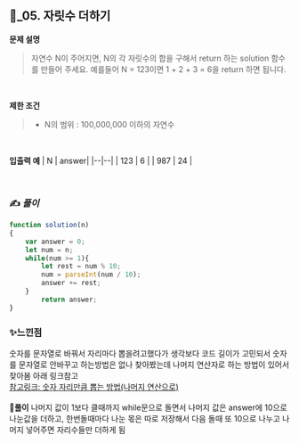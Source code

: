 
## 🔎_05. 자릿수 더하기
<b>문제 설명</b>
</br>
> 자연수 N이 주어지면, N의 각 자릿수의 합을 구해서 return 하는 solution 함수를 만들어 주세요.
> 예를들어 N = 123이면 1 + 2 + 3 = 6을 return 하면 됩니다.
 </br>

<b>제한 조건</b>
>- N의 범위 : 100,000,000 이하의 자연수
<br>

<b>입출력 예</b>
| N |	answer|
|--|--|
| 123	| 6 |
| 987	| 24 |

<br>

### ✍️ _풀이_

```js
function solution(n)
{
    var answer = 0;
    let num = n;
    while(num >= 1){
        let rest = num % 10;
        num = parseInt(num / 10);
        answer += rest;
    }
        return answer;
}
```


### ✨느낀점 
숫자를 문자열로 바꿔서 자리마다 뽑을려고했다가 생각보다 코드 길이가 고민되서 숫자를 문자열로 안바꾸고 하는방법은 없나 찾아봤는데 나머지 연산자로 하는 방법이 있어서 찾아봄 아래 링크참고
</br>
<a href="https://jepark3452.tistory.com/27">참고링크: 숫자 자리만큼 뽑는 방법(나머지 연산으로)</a>
</br>
</br>
**👀풀이**
나머지 값이 1보다 클때까지 while문으로 돌면서 나머지 값은 answer에 10으로 나눈값을 더하고, 한번돌때마다 나눈 몫은 따로 저장해서 다음 돌때 또 10으로 나누고 나머지 넣어주면 자리수들만 더하게 됨
